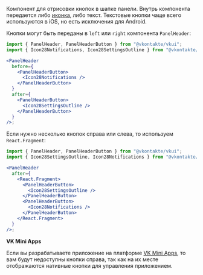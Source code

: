 Компонент для отрисовки кнопок в шапке панели. Внутрь компонента передается либо [иконка](https://vkcom.github.io/icons/),
либо текст. Текстовые кнопки чаще всего используются в iOS, но есть исключения для Android.

Кнопки могут быть переданы в `left` или `right` компонента `PanelHeader`:

```jsx static
import { PanelHeader, PanelHeaderButton } from "@vkontakte/vkui";
import { Icon28Notifications, Icon28SettingsOutline } from "@vkontakte/icons";

<PanelHeader
  before={
    <PanelHeaderButton>
      <Icon28Notifications />
    </PanelHeaderButton>
  }
  after={
    <PanelHeaderButton>
      <Icon28SettingsOutline />
    </PanelHeaderButton>
  }
/>;
```

Если нужно несколько кнопок справа или слева, то используем `React.Fragment`:

```jsx static
import { PanelHeader, PanelHeaderButton } from "@vkontakte/vkui";
import { Icon28SettingsOutline, Icon28Notifications } from "@vkontakte/icons";

<PanelHeader
  after={
    <React.Fragment>
      <PanelHeaderButton>
        <Icon28SettingsOutline />
      </PanelHeaderButton>
      <PanelHeaderButton>
        <Icon28Notifications />
      </PanelHeaderButton>
    </React.Fragment>
  }
/>;
```

**VK Mini Apps**

Если вы разрабатываете приложение на платформе [VK Mini Apps](https://vk.com/vkappsdev), то вам будут недоступны
кнопки справа, так как на их месте отображаются нативные кнопки для управления приложением.
